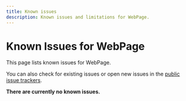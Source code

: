 ```yaml
---
title: Known issues
description: Known issues and limitations for WebPage.
---
```


# Known Issues for WebPage

This page lists known issues for WebPage.

You can also check for existing issues or open new issues in the [public issue trackers](https://github.com/animeshon/issue-tracker).

**There are currently no known issues.**
